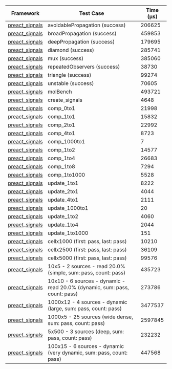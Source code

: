 | Framework | Test Case | Time (μs) |
| --- | --- | --- |
| [preact_signals](https://pub.dev/packages/preact_signals) | avoidablePropagation (success) | 206625 |
| [preact_signals](https://pub.dev/packages/preact_signals) | broadPropagation (success) | 459853 |
| [preact_signals](https://pub.dev/packages/preact_signals) | deepPropagation (success) | 179695 |
| [preact_signals](https://pub.dev/packages/preact_signals) | diamond (success) | 285741 |
| [preact_signals](https://pub.dev/packages/preact_signals) | mux (success) | 385060 |
| [preact_signals](https://pub.dev/packages/preact_signals) | repeatedObservers (success) | 38730 |
| [preact_signals](https://pub.dev/packages/preact_signals) | triangle (success) | 99274 |
| [preact_signals](https://pub.dev/packages/preact_signals) | unstable (success) | 70605 |
| [preact_signals](https://pub.dev/packages/preact_signals) | molBench | 493721 |
| [preact_signals](https://pub.dev/packages/preact_signals) | create_signals | 4648 |
| [preact_signals](https://pub.dev/packages/preact_signals) | comp_0to1 | 21998 |
| [preact_signals](https://pub.dev/packages/preact_signals) | comp_1to1 | 15832 |
| [preact_signals](https://pub.dev/packages/preact_signals) | comp_2to1 | 22992 |
| [preact_signals](https://pub.dev/packages/preact_signals) | comp_4to1 | 8723 |
| [preact_signals](https://pub.dev/packages/preact_signals) | comp_1000to1 | 7 |
| [preact_signals](https://pub.dev/packages/preact_signals) | comp_1to2 | 14577 |
| [preact_signals](https://pub.dev/packages/preact_signals) | comp_1to4 | 26683 |
| [preact_signals](https://pub.dev/packages/preact_signals) | comp_1to8 | 7294 |
| [preact_signals](https://pub.dev/packages/preact_signals) | comp_1to1000 | 5528 |
| [preact_signals](https://pub.dev/packages/preact_signals) | update_1to1 | 8222 |
| [preact_signals](https://pub.dev/packages/preact_signals) | update_2to1 | 4044 |
| [preact_signals](https://pub.dev/packages/preact_signals) | update_4to1 | 2111 |
| [preact_signals](https://pub.dev/packages/preact_signals) | update_1000to1 | 20 |
| [preact_signals](https://pub.dev/packages/preact_signals) | update_1to2 | 4060 |
| [preact_signals](https://pub.dev/packages/preact_signals) | update_1to4 | 2044 |
| [preact_signals](https://pub.dev/packages/preact_signals) | update_1to1000 | 151 |
| [preact_signals](https://pub.dev/packages/preact_signals) | cellx1000 (first: pass, last: pass) | 10210 |
| [preact_signals](https://pub.dev/packages/preact_signals) | cellx2500 (first: pass, last: pass) | 36109 |
| [preact_signals](https://pub.dev/packages/preact_signals) | cellx5000 (first: pass, last: pass) | 99576 |
| [preact_signals](https://pub.dev/packages/preact_signals) | 10x5 - 2 sources - read 20.0% (simple, sum: pass, count: pass) | 435723 |
| [preact_signals](https://pub.dev/packages/preact_signals) | 10x10 - 6 sources - dynamic - read 20.0% (dynamic, sum: pass, count: pass) | 273786 |
| [preact_signals](https://pub.dev/packages/preact_signals) | 1000x12 - 4 sources - dynamic (large, sum: pass, count: pass) | 3477537 |
| [preact_signals](https://pub.dev/packages/preact_signals) | 1000x5 - 25 sources (wide dense, sum: pass, count: pass) | 2597845 |
| [preact_signals](https://pub.dev/packages/preact_signals) | 5x500 - 3 sources (deep, sum: pass, count: pass) | 232232 |
| [preact_signals](https://pub.dev/packages/preact_signals) | 100x15 - 6 sources - dynamic (very dynamic, sum: pass, count: pass) | 447568 |
